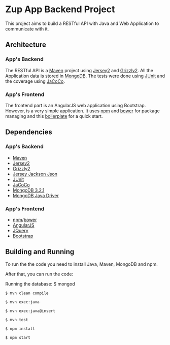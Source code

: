 # Zup App Backend Project

This project aims to build a RESTful API with Java and Web Application to communicate with it.

## Architecture

### App's Backend

The RESTful API is a [Maven](https://maven.apache.org/) project using [Jersey2](https://jersey.java.net/) and [Grizzly2](https://grizzly.java.net/).
All the Application data is stored in [MongoDB](https://www.mongodb.org/).
The tests were done using [JUnit](http://junit.org/junit4/) and the coverage using [JaCoCo](http://eclemma.org/jacoco/).

### App's Frontend

The frontend part is an AngularJS web application using Bootstrap. However, is a very simple application.
It uses [npm](https://www.npmjs.com/) and [bower](http://bower.io/) for package managing and this [boilerplate](https://github.com/angular/angular-seed) for a quick start.

## Dependencies

### App's Backend
* [Maven](https://maven.apache.org/)
 * [Jersey2](https://jersey.java.net/)
 * [Grizzly2](https://grizzly.java.net/)
 * [Jersey Jackson Json](https://github.com/FasterXML/jackson-jaxrs-providers)
 * [JUnit](http://junit.org/junit4/)
 * [JaCoCo](http://eclemma.org/jacoco/)
* [MongoDB 3.2.1](https://www.mongodb.org/)
 * [MongoDB Java Driver](https://docs.mongodb.org/ecosystem/drivers/java/)


### App's Frontend
* [npm](https://www.npmjs.com/)/[bower](http://bower.io/)
 * [AngularJS](https://angularjs.org/)
 * [JQuery](https://jquery.com/)
 * [Bootstrap](http://getbootstrap.com/)

 ## Building and Running

 To run the the code you need to install Java, Maven, MongoDB and npm.

 After that, you can run the code:

Running the database:
    $ mongod

    $ mvn clean compile

    $ mvn exec:java

    $ mvn exec:java@insert

    $ mvn test

    $ npm install

    $ npm start

